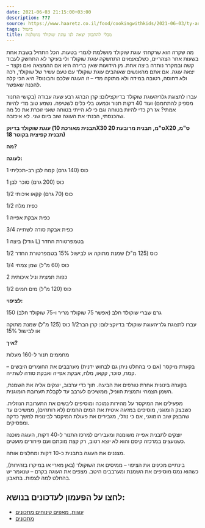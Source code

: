 ```yaml
---
date: 2021-06-03 21:15:00+03:00
description: ???
source: https://www.haaretz.co.il/food/cookingwithkids/2021-06-03/ty-article/0000017f-f8fc-d47e-a37f-f9fcbcc20000
tags: בישול
title: מבלי להתכוון יצאה לנו עוגת שוקולד מושלמת
---
```


מה שקרה הוא שרקחתי עוגת שוקולד מושלמת לגמרי בטעות. הכל התחיל בשבת אחת בשעות אחר הצהריים, כשלצאצאים התחשקה עוגת שוקולד ולי בעיקר לא התחשק לעבוד קשה ובמקרר נותרה ביצה אחת. מן הידועות שאין ברירה היא אם ההמצאה ואם נקצר – יצאה עוגה. אם אתם מהאנשים שאוהבים עוגת שוקולד עם טעם עשיר של שוקולד, רכה ולא דחוסה, רטובה במידה ולא מתוקה מדי – זו העוגה שלכם והבונוס? היא הכי קלה להכנה שאפשר.

 עברו לתצוגת גלריהעוגת שוקולד בדיוקצילום: קרן הברגג רבע שעה עבודה (בקושי התנור מספיק להתחמם) ועוד 40 דקות תנור וכמעט בלי כלים לשטיפה. נשמע טוב מדי להיות אמתי? אז רק כדי להיות בטוחה וגם כי לא הייתי בטוחה שאני זוכרת את כל מה שהכנסתי, הכנתי את העוגה שוב ביום שני. לא איכזבה.

**עוגת שוקולד בדיוק (תבנית מאורכת 10X30 ס"מ, תבנית מרובעת 20X20 ס"מ, תבנית קפיצית בקוטר 18)**

**מה?**

**לעוגה:**

1 כוס (140 גרם) קמח לבן רב-תכליתי

1 כוס (200 גרם) סוכר לבן

1/2 כוס (70 גרם) קקאו איכותי

1/2 כפית מלח

1 כפית אבקת אפייה

3/4 כפית אבקת סודה לשתייה

1 ביצה (גודל L) בטמפרטורת החדר

1/2 כוס (125 מ"ל) שמנת מתוקה או לבישול 15% בטמפרטורת החדר

1/4 כוס (60 מ"ל) שמן צמחי

2 כפות תמצית וניל איכותית

1/2 כוס (120 מ"ל) מים חמים

**לציפוי:**

150 גרם שברי שוקולד חלב (אפשר 75 שוקולד מריר ו-75 שוקולד חלב)

 עברו לתצוגת גלריהעוגת שוקולד בדיוקצילום: קרן הבר1/2 כוס (125 מ"ל) שמנת מתוקה או לבישול 15%

**איך?**

מחממים תנור ל-160 מעלות

בקערת מיקסר (אם כי בהחלט ניתן גם לבחוש ידנית) מערבבים את החומרים היבשים – קמח, סוכר, קקאו, מלח, אבקת אפייה ואבקת סודה לשתייה.

בקערה בינונית אחרת טורפים את הביצה. תוך כדי ערבוב, יוצקים אליה את השמנת, השמן הצמחי ותמצית הווניל, ממשיכים לערבב עד לקבלת תערובת הומוגנית.

מפעילים את המיקסר על מהירות נמוכה ומוסיפים ליבשים את התערובת הנוזלית. כשבצק הומוגני, מוסיפים במזיגה איטית את המים החמים (לא רותחים), ממשיכים עד שהבצק שוב הומוגני, אם כי נוזלי, מגבירים את פעולת המיקסר לבינונית למשך כדקה ומפסיקים.

יוצקים לתבנית אפייה משומנת ומעבירים למרכז התנור ל-40 דקות, העוגה מוכנה כשנועצים במרכזה קיסם והוא לא יוצא רטוב, רק קצת מוכתם ועם פירורים מועטים.

מצננים את העוגה בתבנית כ-10 דקות ומחלצים אותה.

בינתיים מכינים את הציפוי – ממיסים את השוקולד (באן מארי או במיקרו בזהירות), כשהוא נמס מוסיפים את השמנת ומערבבים היטב. מצפים את העוגה בקרם – שנאמר יש בהחלט למה לצפות. בתאבון.

לחצו על הפעמון לעדכונים בנושא:
------------------------------

* [עוגות, מאפים קינוחים מתכונים](/ty-tag/cakes-0000017f-da2a-d938-a17f-fe2a21fc0000)
* [מתכונים](/ty-tag/recipes-0000017f-da28-dea8-a77f-de6a4ba50000)